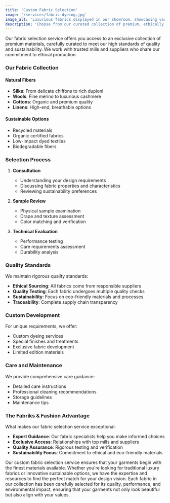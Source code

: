 ```yaml
---
title: 'Custom Fabric Selection'
image: '/services/fabric-dyeing.jpg'
image_alt: 'Luxurious fabrics displayed in our showroom, showcasing various textures and colors'
description: 'Choose from our curated collection of premium, ethically sourced fabrics, including luxurious silks, fine wools, and sustainable materials, all carefully selected for quality and style.'
---
```


Our fabric selection service offers you access to an exclusive collection of premium materials, carefully curated to meet our high standards of quality and sustainability. We work with trusted mills and suppliers who share our commitment to ethical production.

### Our Fabric Collection

#### Natural Fibers

- **Silks**: From delicate chiffons to rich dupioni
- **Wools**: Fine merino to luxurious cashmere
- **Cottons**: Organic and premium quality
- **Linens**: High-end, breathable options

#### Sustainable Options

- Recycled materials
- Organic certified fabrics
- Low-impact dyed textiles
- Biodegradable fibers

### Selection Process

1. **Consultation**

   - Understanding your design requirements
   - Discussing fabric properties and characteristics
   - Reviewing sustainability preferences

2. **Sample Review**

   - Physical sample examination
   - Drape and texture assessment
   - Color matching and verification

3. **Technical Evaluation**
   - Performance testing
   - Care requirements assessment
   - Durability analysis

### Quality Standards

We maintain rigorous quality standards:

- **Ethical Sourcing**: All fabrics come from responsible suppliers
- **Quality Testing**: Each fabric undergoes multiple quality checks
- **Sustainability**: Focus on eco-friendly materials and processes
- **Traceability**: Complete supply chain transparency

### Custom Development

For unique requirements, we offer:

- Custom dyeing services
- Special finishes and treatments
- Exclusive fabric development
- Limited edition materials

### Care and Maintenance

We provide comprehensive care guidance:

- Detailed care instructions
- Professional cleaning recommendations
- Storage guidelines
- Maintenance tips

### The Fabriks & Fashion Advantage

What makes our fabric selection service exceptional:

- **Expert Guidance**: Our fabric specialists help you make informed choices
- **Exclusive Access**: Relationships with top mills and suppliers
- **Quality Assurance**: Rigorous testing and verification
- **Sustainability Focus**: Commitment to ethical and eco-friendly materials

Our custom fabric selection service ensures that your garments begin with the finest materials available. Whether you're looking for traditional luxury fabrics or innovative sustainable options, we have the expertise and resources to find the perfect match for your design vision. Each fabric in our collection has been carefully selected for its quality, performance, and environmental impact, ensuring that your garments not only look beautiful but also align with your values.
